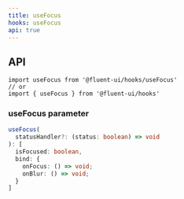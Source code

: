 ```yaml
---
title: useFocus
hooks: useFocus
api: true
---
```


## API

```
import useFocus from '@fluent-ui/hooks/useFocus'
// or
import { useFocus } from '@fluent-ui/hooks'
```

### useFocus parameter

```ts
useFocus(
  statusHandler?: (status: boolean) => void
): [
  isFocused: boolean,
  bind: {
    onFocus: () => void;
    onBlur: () => void;
  }
]
```
